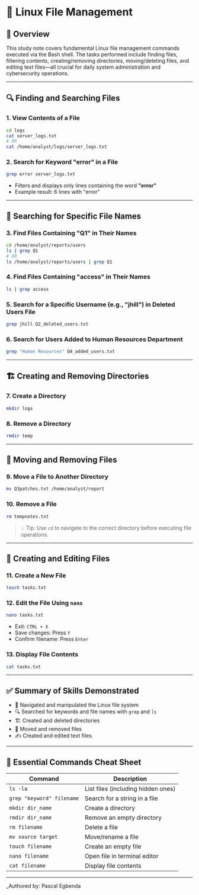 # 📂 Linux File Management 

## 🧠 Overview
This study note covers fundamental Linux file management commands executed via the Bash shell. The tasks performed include finding files, filtering contents, creating/removing directories, moving/deleting files, and editing text files—all crucial for daily system administration and cybersecurity operations.

---

## 🔍 Finding and Searching Files

### 1. **View Contents of a File**
```bash
cd logs
cat server_logs.txt
# OR
cat /home/analyst/logs/server_logs.txt
```

### 2. **Search for Keyword "error" in a File**
```bash
grep error server_logs.txt
```
- Filters and displays only lines containing the word **"error"**
- Example result: 6 lines with "error"

---

## 📁 Searching for Specific File Names

### 3. **Find Files Containing "Q1" in Their Names**
```bash
cd /home/analyst/reports/users
ls | grep Q1
# OR
ls /home/analyst/reports/users | grep Q1
```

### 4. **Find Files Containing "access" in Their Names**
```bash
ls | grep access
```

### 5. **Search for a Specific Username (e.g., "jhill") in Deleted Users File**
```bash
grep jhill Q2_deleted_users.txt
```

### 6. **Search for Users Added to Human Resources Department**
```bash
grep "Human Resources" Q4_added_users.txt
```

---

## 🏗️ Creating and Removing Directories

### 7. **Create a Directory**
```bash
mkdir logs
```

### 8. **Remove a Directory**
```bash
rmdir temp
```

---

## 🔀 Moving and Removing Files

### 9. **Move a File to Another Directory**
```bash
mv Q3patches.txt /home/analyst/report
```

### 10. **Remove a File**
```bash
rm tempnotes.txt
```

> 💡 Tip: Use `cd` to navigate to the correct directory before executing file operations.

---

## 📝 Creating and Editing Files

### 11. **Create a New File**
```bash
touch tasks.txt
```

### 12. **Edit the File Using `nano`**
```bash
nano tasks.txt
```
- Exit: `CTRL + X`
- Save changes: Press `Y`
- Confirm filename: Press `Enter`

### 13. **Display File Contents**
```bash
cat tasks.txt
```

---

## ✅ Summary of Skills Demonstrated

- 📁 Navigated and manipulated the Linux file system
- 🔍 Searched for keywords and file names with `grep` and `ls`
- 🏗️ Created and deleted directories
- 🔄 Moved and removed files
- ✍️ Created and edited text files

---

## 📌 Essential Commands Cheat Sheet

| Command                            | Description                           |
|------------------------------------|---------------------------------------|
| `ls -la`                           | List files (including hidden ones)    |
| `grep "keyword" filename`          | Search for a string in a file         |
| `mkdir dir_name`                   | Create a directory                    |
| `rmdir dir_name`                   | Remove an empty directory             |
| `rm filename`                      | Delete a file                         |
| `mv source target`                 | Move/rename a file                    |
| `touch filename`                   | Create an empty file                  |
| `nano filename`                   | Open file in terminal editor          |
| `cat filename`                     | Display file contents                 |

---

_Authored by: Pascal Egbenda
